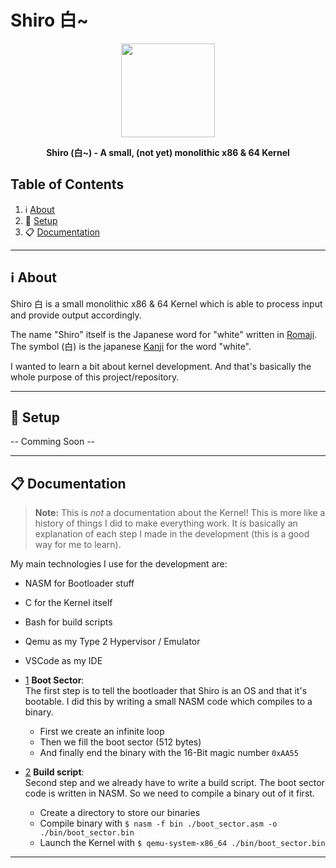 # Shiro 白~

<p align="center"><img height="150" width="auto" src="http://en.ikanji.jp/user_data/images/upload/character/original/E799BD.png" /></p>
<p align="center"><b>Shiro (白~) - A small, (not yet) monolithic x86 &amp; 64 Kernel</b></p>

## Table of Contents

1. :information_source: [About](#information_source-about)
1. :wrench: [Setup](#wrench-setup)
1. :clipboard: [Documentation](#clipboard-documentation)

<hr>

## :information_source: About

Shiro 白 is a small monolithic x86 &amp; 64 Kernel which is able to process input and provide output accordingly.

The name "Shiro" itself is the Japanese word for "white" written in [Romaji](https://www.japanesepod101.com/japanese-romaji/). The symbol (白) is the japanese [Kanji](https://en.wikipedia.org/wiki/Kanji) for the word "white". 

I wanted to learn a bit about kernel development. And that's basically the whole purpose of this project/repository.

<hr>

## :wrench: Setup

-- Comming Soon --

<hr>

## :clipboard: Documentation

> **Note:** This is _not_ a documentation about the Kernel! This is more like a history of things I did to make everything work. It is basically an explanation of each step I made in the development (this is a good way for me to learn).

My main technologies I use for the development are: 

- NASM for Bootloader stuff 
- C for the Kernel itself 
- Bash for build scripts
- Qemu as my Type 2 Hypervisor / Emulator 
- VSCode as my IDE 

- [1](#doc-1) **Boot Sector**: <br>
    The first step is to tell the bootloader that Shiro is an OS and that it's bootable. I did this by writing a small NASM code which compiles to a binary.
    - First we create an infinite loop
    - Then we fill the boot sector (512 bytes)
    - And finally end the binary with the 16-Bit magic number `0xAA55`

- [2](#doc-2) **Build script**: <br>
    Second step and we already have to write a build script. The boot sector code is written in NASM. So we need to compile a binary out of it first.
    - Create a directory to store our binaries
    - Compile binary with `$ nasm -f bin ./boot_sector.asm -o ./bin/boot_sector.bin`
    - Launch the Kernel with `$ qemu-system-x86_64 ./bin/boot_sector.bin`

<hr>
